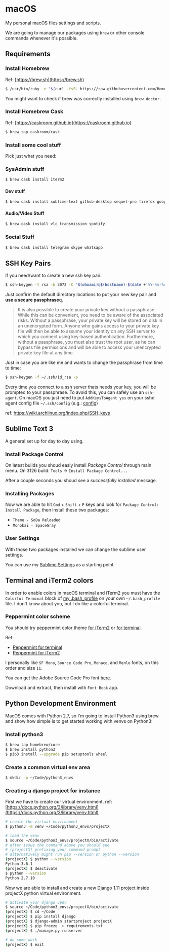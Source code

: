 # macOS
My personal macOS files settings and scripts.

We are going to manage our packages using `brew` or other console commands whenever it's possible.

## Requirements

### Install Homebrew

Ref: [https://brew.sh](https://brew.sh)

```bash
$ /usr/bin/ruby -e "$(curl -fsSL https://raw.githubusercontent.com/Homebrew/install/master/install)"
```

You might want to check if brew was correctly installed using `brew doctor`.


### Install Homebrew Cask

Ref: [https://caskroom.github.io](https://caskroom.github.io)

```bash
$ brew tap caskroom/cask
```

### Install some cool stuff

Pick just what you need:

### SysAdmin stuff
```bash
$ brew cask install iterm2
```
#### Dev stuff
```bash
$ brew cask install sublime-text github-desktop sequel-pro firefox google-chrome
```
#### Audio/Video Stuff
```bash
$ brew cask install vlc transmission spotify
```

### Social Stuff
```bash
$ brew cask install telegram skype whatsapp
```


## SSH Key Pairs

If you need/want to create a new ssh key pair:

```bash
$ ssh-keygen -t rsa -b 3072 -C "$(whoami)@$(hostname)-$(date +'%Y-%m-%d')"
```
Just confirm the default directory locations to put your new key pair and **use a secure passphrase**q.

> It is also possible to create your private key without a passphrase. While this can be convenient, you need to be aware of the associated risks. Without a passphrase, your private key will be stored on disk in an unencrypted form. Anyone who gains access to your private key file will then be able to assume your identity on any SSH server to which you connect using key-based authentication. Furthermore, without a passphrase, you must also trust the root user, as he can bypass file permissions and will be able to access your unencrypted private key file at any time.


Just in case you are like me and wants to change the passphrase from time to time:

```bash
$ ssh-keygen -f ~/.ssh/id_rsa -p
```

Every time you connect to a ssh server thats needs your key, you will be prompted to your passphrase. To avoid this, you can safely use an `ssh-agent`.
On macOS you just need to put `AddKeysToAgent yes` on your sshd agent config file `~/.ssh/config` (e.g.: [config](https://github.com/RodrigoJimmy/macOS/blob/master/files/ssh_config))

ref: https://wiki.archlinux.org/index.php/SSH_keys


## Sublime Text 3

A general set up for day to day using.

### Install Package Control

On latest builds you shoud easly install _Package Control_ through main menu. On 3126 build:
 `Tools` -> `Install Package Control...`

After a couple seconds you shoud see a _successfully installed_ message.

### Installing Packages

Now we are able to hit `Cmd` + `Shift` + `P` keys and look for `Package Control: Install Package`, then install these two packages:

- `Theme - SoDa Reloaded`
- `Monokai - SpaceGray`

### User Settings

With those two packages installed we can change the sublime user settings.

You can use my [Sublime Settings](https://github.com/RodrigoJimmy/macOS/blob/master/files/Preferences.sublime-settings) as a starting point.


## Terminal and iTerm2 colors

In order to enable colors in macOS terminal and iTerm2 you must have the `Colorful Terminal` block of [my .bash_profile](https://github.com/RodrigoJimmy/macOS/blob/master/files/bash_profile) on your own `~/.bash_profile` file.
I don't know about you, but I do like a colorful terminal.

### Peppermint color scheme

You should try peppermint color theme [for iTerm2](https://raw.githubusercontent.com/dotzero/iTerm-2-Peppermint/master/Peppermint.itermcolors) or [for terminal](https://noahfrederick.com/get/Peppermint.1.2.terminal.zip).

Ref:
- [Peppermint for terminal](https://noahfrederick.com/log/lion-terminal-theme-peppermint.html)
- [Peppermint for iTerm2](https://github.com/dotzero/iTerm-2-Peppermint)

I personally like `SF Mono`, `Source Code Pro`, `Monaco`, and `Menlo` fonts, on this order and size `11`.

You can get the Adobe Source Code Pro font [here](https://github.com/adobe-fonts/source-code-pro/archive/2.030R-ro/1.050R-it.zip).

Download and extract, then install with `Font Book` app.


## Python Development Environment

MacOS comes with Python 2.7, so I'm going to install Python3 using brew and show how simple is to get started working with venvs on Python3:


### Install python3

```bash
$ brew tap homebrew/core
$ brew install python3
$ pip3 install --upgrade pip setuptools wheel
```

### Create a common virtual env area

```bash
$ mkdir -p ~/Code/python3_envs
```

### Creating a django project for instance

First we have to create our virtual environment.
ref: [https://docs.python.org/3/library/venv.html](https://docs.python.org/3/library/venv.html)

```bash
# create the virtual environment
$ python3 -m venv ~/Code/python3_envs/projectX

# load the venv
$ source ~/Code/python3_envs/projectX/bin/activate
# after issue the command above you should see
# (projectX) prefixing your command prompt
# alternatively might run pip --version or python --version
(projectX) $ python --version
Python 3.6.1
(projectX) $ deactivate
$ python --version
Python 2.7.10
```

Now we are able to install and create a new Django 1.11 project inside projectX python virtual environment.

```bash
# activate your django venv
$ source ~/Code/python3_envs/projectX/bin/activate
(projectX) $ cd ~/Code
(projectX) $ pip install django
(projectX) $ django-admin startproject projectX
(projectX) $ pip freeze  > requirements.txt
(projectX) $ ./manage.py runserver

# do some work
(projectX) $ exit
```
